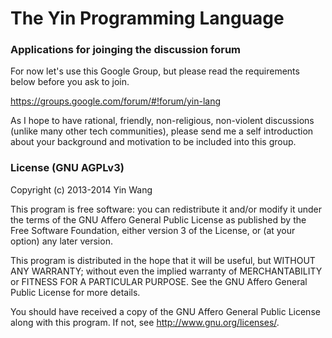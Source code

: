 # The Yin Programming Language


### Applications for joinging the discussion forum

For now let's use this Google Group, but please read the requirements below
before you ask to join.

<https://groups.google.com/forum/#!forum/yin-lang>

As I hope to have rational, friendly, non-religious, non-violent discussions
(unlike many other tech communities), please send me a self introduction about
your background and motivation to be included into this group.


### License (GNU AGPLv3)

Copyright (c) 2013-2014 Yin Wang

This program is free software: you can redistribute it and/or modify
it under the terms of the GNU Affero General Public License as
published by the Free Software Foundation, either version 3 of the
License, or (at your option) any later version.

This program is distributed in the hope that it will be useful,
but WITHOUT ANY WARRANTY; without even the implied warranty of
MERCHANTABILITY or FITNESS FOR A PARTICULAR PURPOSE.  See the
GNU Affero General Public License for more details.

You should have received a copy of the GNU Affero General Public License
along with this program.  If not, see <http://www.gnu.org/licenses/>.
